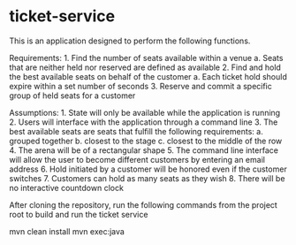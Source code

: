 # ticket-service

This is an application designed to perform the following functions.

Requirements:
	1. Find the number of seats available within a venue
		a. Seats that are neither held nor reserved are defined as available
	2. Find and hold the best available seats on behalf of the customer
		a. Each ticket hold should expire within a set number of seconds
	3. Reserve and commit a specific group of held seats for a customer

Assumptions:
	1. State will only be available while the application is running
	2. Users will interface with the application through a command line
	3. The best available seats are seats that fulfill the following requirements:
		a. grouped together
		b. closest to the stage
		c. closest to the middle of the row
	4. The arena will be of a rectangular shape
	5. The command line interface will allow the user to become different customers by entering an email address
	6. Hold initiated by a customer will be honored even if the customer switches
	7. Customers can hold as many seats as they wish
	8. There will be no interactive countdown clock
	
After cloning the repository, run the following commands from the project root to build and run the ticket service

mvn clean install
mvn exec:java